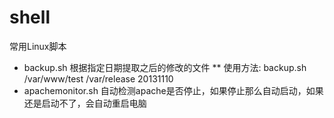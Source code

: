 shell
=====
常用Linux脚本
* backup.sh 根据指定日期提取之后的修改的文件
** 使用方法: backup.sh /var/www/test /var/release 20131110
* apachemonitor.sh 自动检测apache是否停止，如果停止那么自动启动，如果还是启动不了，会自动重启电脑
